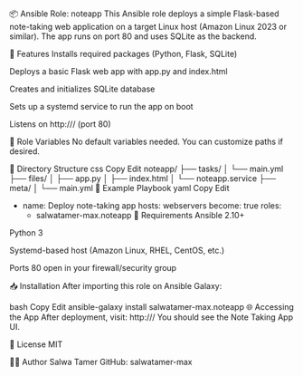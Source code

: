 📦 Ansible Role: noteapp
This Ansible role deploys a simple Flask-based note-taking web application on a target Linux host (Amazon Linux 2023 or similar). The app runs on port 80 and uses SQLite as the backend.

📁 Features
Installs required packages (Python, Flask, SQLite)

Deploys a basic Flask web app with app.py and index.html

Creates and initializes SQLite database

Sets up a systemd service to run the app on boot

Listens on http://<server-ip>/ (port 80)

🚀 Role Variables
No default variables needed. You can customize paths if desired.

📂 Directory Structure
css
Copy
Edit
noteapp/
├── tasks/
│   └── main.yml
├── files/
│   ├── app.py
│   ├── index.html
│   └── noteapp.service
├── meta/
│   └── main.yml
🧪 Example Playbook
yaml
Copy
Edit
- name: Deploy note-taking app
  hosts: webservers
  become: true
  roles:
    - salwatamer-max.noteapp
🔧 Requirements
Ansible 2.10+

Python 3

Systemd-based host (Amazon Linux, RHEL, CentOS, etc.)

Ports 80 open in your firewall/security group

📥 Installation
After importing this role on Ansible Galaxy:

bash
Copy
Edit
ansible-galaxy install salwatamer-max.noteapp
🌐 Accessing the App
After deployment, visit:
http://<your-server-ip>/
You should see the Note Taking App UI.

📝 License
MIT

🙋‍♂️ Author
Salwa Tamer
GitHub: salwatamer-max
